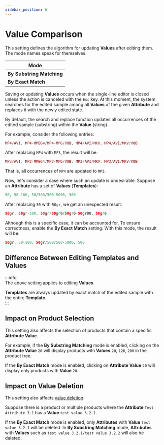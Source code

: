 ```yaml
---
sidebar_position: 6
---
```


# Value Comparison

This setting defines the algorithm for updating **Values** after editing them. The mode names speak for themselves.

| Mode |
| --- |
| **By Substring Matching** |
| **By Exact Match** |

Saving or updating **Values** occurs when the single-line editor is closed unless the action is canceled with the `Esc` key. At this moment, the system searches for the edited sample among all **Values** of the given **Attribute** and replaces it with the newly edited state.  

By default, the search and replace function updates all occurrences of the edited sample (substring) within the **Value** (string).  

For example, consider the following entries:

```php
MP4/AVI, MP4-MPEG4/MP4-MPG/VOB, MP4/AVI/MKV, MP4/AVI/MKV/VOB
```

After replacing `MP4` with `MP3`, the result will be:

```php
MP3/AVI, MP3-MPEG4/MP3-MPG/VOB, MP3/AVI/MKV, MP3/AVI/MKV/VOB
```

That is, all occurrences of `MP4` are updated to `MP3`.

Now, let's consider a case where such an update is undesirable. Suppose an **Attribute** has a set of **Values** (**Templates**):

```php
50, 50-100, 50/500/500-5000, 500
```

After replacing `50` with `50gr`, we get an unexpected result:

```php
50gr, 50gr-100, 50gr/50gr0/50gr0-50gr00, 50gr0
```

Although this is a specific case, it can be accounted for. To ensure correctness, enable the **By Exact Match** setting. With this mode, the result will be:

```php
50gr, 50-100, 50gr/500/500-5000, 500
```

## Difference Between Editing **Templates** and **Values**

:::info  
The above setting applies to editing **Values**.  

**Templates** are always updated by exact match of the edited sample with the entire **Template**.  
:::

## Impact on Product Selection

This setting also affects the selection of products that contain a specific **Attribute Value**.

For example, if the **By Substring Matching** mode is enabled, clicking on the **Attribute Value** `20`
will display products with **Values** `20`, `120`, `200` in the product tree.

If the **By Exact Match** mode is enabled, clicking on **Attribute Value** `20`
will display only products with **Value** `20`.

## Impact on **Value** Deletion

This setting also affects [value deletion](/module-features/delete-value.md).

Suppose there is a product or multiple products where the **Attribute** `Test Attribute 3.1` has a **Value** `test value 3.2.1`.

If the **By Exact Match** mode is enabled, only **Attributes** with **Value** `test value 3.2.1` will be deleted.
In **By Substring Matching** mode, **Attributes** with **Values** such as `test value 3.2.1/test value 3.2.2` will also be deleted.


